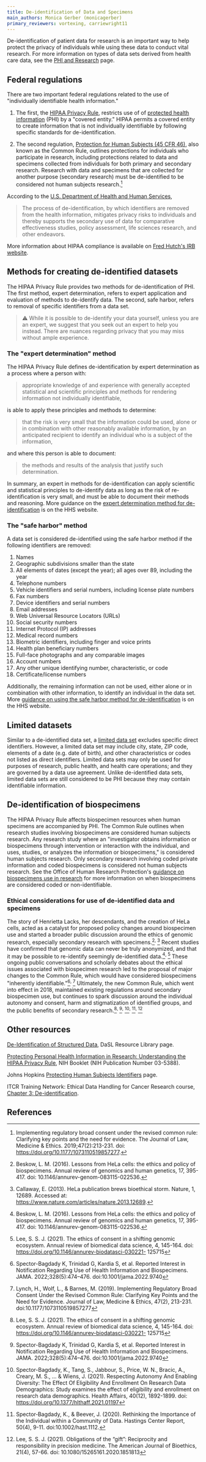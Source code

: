 ```yaml
---
title: De-identification of Data and Specimens
main_authors: Monica Gerber (monicagerber)
primary_reviewers: vortexing, carriewright11
---
```


De-identification of patient data for research is an important way to help protect the privacy of individuals while using these data to conduct vital research. For more information on types of data sets derived from health care data, see the [PHI and Research](/datascience/phi/) page. 

## Federal regulations

There are two important federal regulations related to the use of "individually
identifiable health information." 

1.  The first, the [HIPAA Privacy
Rule](https://www.hhs.gov/hipaa/for-professionals/privacy/index.html), restricts
use of of [protected health
information](https://www.hhs.gov/answers/hipaa/what-is-phi/index.html) (PHI) by
a "covered entity." HIPAA permits a covered entity to create information that is
not individually identifiable by following specific standards for
de-identification. 

2.  The second regulation, [Protection for Human Subjects (45 CFR
46)](https://www.hhs.gov/ohrp/regulations-and-policy/regulations/45-cfr-46/index.html),
also known as the Common Rule, outlines protections for individuals who
participate in research, including protections related to data and specimens
collected from individuals for both primary and secondary research. Research
with data and specimens that are collected for another purpose (secondary
research) must be de-identified to be considered not human subjects
research.[^1]

According to the [U.S. Department of Health and Human
Services](https://www.hhs.gov/hipaa/for-professionals/privacy/special-topics/de-identification/index.html#rationale), 

> The process of de-identification, by which identifiers are removed from the
> health information, mitigates privacy risks to individuals and thereby
> supports the secondary use of data for comparative effectiveness studies,
> policy assessment, life sciences research, and other endeavors.

More information about HIPAA compliance is available on [Fred Hutch's IRB
website](https://extranet.fredhutch.org/en/u/irb/hipaa-compliance.html).

## Methods for creating de-identified datasets 

The HIPAA Privacy Rule provides two methods for de-identification of PHI. The
first method, expert determination, refers to expert application and evaluation
of methods to de-identify data. The second, safe harbor, refers to removal of
specific identifiers from a data set.

> ⚠️ While it is possible to de-identify your data yourself, unless you are an
> expert, we suggest that you seek out an expert to help you instead. There are
> nuances regarding privacy that you may miss without ample experience.

### The "expert determination" method

The HIPAA Privacy Rule defines de-identification by expert determination as a
process where a person with: 

> appropriate knowledge of and experience with generally accepted statistical
> and scientific principles and methods for rendering information not
> individually identifiable,

is able to apply these principles and methods to determine:

>  that the risk is very small that the information could be used, alone or in
>  combination with other reasonably available information, by an anticipated
>  recipient to identify an individual who is a subject of the information,

and where this person is able to document:

>  the methods and results of the analysis that justify such determination.

In summary, an expert in methods for de-identification can apply scientific and
statistical principles to de-identify data as long as the risk of
re-identification is very small, and must be able to document their methods and
reasoning. More guidance on the [expert determination method for
de-identification](https://www.hhs.gov/hipaa/for-professionals/privacy/special-topics/de-identification/index.html#guidancedetermination)
is on the HHS website.

### The "safe harbor" method

A data set is considered de-identified using the safe harbor method if the following identifiers are removed:

  1. Names
  2. Geographic subdivisions smaller than the state
  3. All elements of dates (except the year); all ages over 89, including the year
  4. Telephone numbers
  5. Vehicle identifiers and serial numbers, including license plate numbers
  6. Fax numbers
  7. Device identifiers and serial numbers
  8. Email addresses
  9. Web Universal Resource Locators (URLs)
  10. Social security numbers
  11. Internet Protocol (IP) addresses
  12. Medical record numbers
  13. Biometric identifiers, including finger and voice prints
  14. Health plan beneficiary numbers
  15. Full-face photographs and any comparable images
  16. Account numbers
  17. Any other unique identifying number, characteristic, or code
  18. Certificate/license numbers

Additionally, the remaining information can not be used, either alone or in
combination with other information, to identify an individual in the data set.
More [guidance on using the safe harbor method for
de-identification](https://www.hhs.gov/hipaa/for-professionals/privacy/special-topics/de-identification/index.html#safeharborguidance)
is on the HHS website.

## Limited datasets

Similar to a de-identified data set, a [limited data
set](https://www.hipaajournal.com/limited-data-set-under-hipaa/) excludes
specific direct identifiers. However, a limited data set may include city,
state, ZIP code, elements of a date (e.g. date of birth), and other
characteristics or codes not listed as direct identifiers. Limited data sets may
only be used for purposes of research, public health, and health care
operations; and they are governed by a data use agreement. Unlike de-identified
data sets, limited data sets are still considered to be PHI because they may
contain identifiable information. 

## De-identification of biospecimens

The HIPAA Privacy Rule affects biospecimen resources when human specimens are
accompanied by PHI. The Common Rule outlines when research studies involving
biospecimens are considered human subjects research. Any research study where an
"investigator obtains information or biospecimens through intervention or
interaction with the individual, and uses, studies, or analyzes the information
or biospecimens," is considered human subjects research. Only secondary research
involving coded private information and coded biospecimens is considered not
human subjects research. See the Office of Human Research Protection's [guidance on biospecimens use in research](https://www.hhs.gov/ohrp/coded-private-information-or-biospecimens-used-research.html)
for more information on when biospecimens are considered coded or
non-identifiable.

### Ethical considerations for use of de-identified data and specimens

The story of Henrietta Lacks, her descendants, and the creation of HeLa cells,
acted as a catalyst for proposed policy changes around biospecimen use and
started a broader public discussion around the ethics of genomic research,
especially secondary research with specimens.[^2]<sup>, </sup> [^3] Recent
studies have confirmed that genomic data can never be truly anonymized, and
that it may be possible to re-identify seemingly de-identified data.[^2]<sup>,
</sup> [^4] These ongoing public conversations and scholarly debates about the
ethical issues associated with biospecimen research led to the proposal of major
changes to the Common Rule, which would have considered biospecimens "inherently
identifiable."[^5]<sup>, </sup>[^6] Ultimately, the new Common Rule, which went
into effect in 2018, maintained existing regulations around secondary
biospecimen use, but continues to spark discussion around the individual
autonomy and consent, harm and stigmatization of identified groups, and the
public benefits of secondary research.[^4]<sup>, </sup>[^5]<sup>,
</sup>[^7]<sup>, </sup>[^8]<sup>, </sup>[^9] 

## Other resources

[De-Identification of Structured Data](/datademos/deidentification_methods_structured/), DaSL Resource Library page.

[Protecting Personal Health Information in Research: Understanding the HIPAA Privacy Rule](https://privacyruleandresearch.nih.gov/pdf/HIPAA_Privacy_Rule_Booklet.pdf), NIH Booklet (NIH Publication Number 03-5388).

Johns Hopkins [Protecting Human Subjects Identifiers](https://guides.library.jhu.edu/protecting_identifiers) page.

ITCR Training Network: Ethical Data Handling for Cancer Research course, [Chapter 3: De-identification](https://jhudatascience.org/Ethical_Data_Handling_for_Cancer_Research/data-security.html#de-identification).

## References

[^1]: Implementing regulatory broad consent under the revised common rule: Clarifying key points and the need for evidence. The Journal of Law, Medicine & Ethics. 2019;47(2):213-231. doi: https://doi.org/10.1177/1073110519857277.

[^2]: Beskow, L. M. (2016). Lessons from HeLa cells: the ethics and policy of biospecimens. Annual review of genomics and human genetics, 17, 395-417. doi: 10.1146/annurev-genom-083115-022536.

[^3]: Callaway, E. (2013). HeLa publication brews bioethical storm. Nature, 1, 12689. Accessed at: https://www.nature.com/articles/nature.2013.12689.

[^4]: Lee, S. S. J. (2021). The ethics of consent in a shifting genomic ecosystem. Annual review of biomedical data science, 4, 145-164. doi: https://doi.org/10.1146/annurev-biodatasci-030221- 125715

[^5]: Spector-Bagdady K, Trinidad G, Kardia S, et al. Reported Interest in Notification Regarding Use of Health Information and Biospecimens. JAMA. 2022;328(5):474–476. doi:10.1001/jama.2022.9740

[^6]: Lynch, H., Wolf, L., & Barnes, M. (2019). Implementing Regulatory Broad Consent Under the Revised Common Rule: Clarifying Key Points and the Need for Evidence. Journal of Law, Medicine & Ethics, 47(2), 213-231. doi:10.1177/1073110519857277

[^7]: Spector-Bagdady, K., Tang, S., Jabbour, S., Price, W. N., Bracic, A., Creary, M. S., ... & Wiens, J. (2021). Respecting Autonomy And Enabling Diversity: The Effect Of Eligibility And Enrollment On Research Data Demographics: Study examines the effect of eligibility and enrollment on research data demographics. Health Affairs, 40(12), 1892-1899. doi: https://doi.org/10.1377/hlthaff.2021.01197

[^8]: Spector‐Bagdady, K., & Beever, J. (2020). Rethinking the Importance of the Individual within a Community of Data. Hastings Center Report, 50(4), 9-11. doi:10.1002/hast.1112.

[^9]: Lee, S. S. J. (2021). Obligations of the “gift”: Reciprocity and responsibility in precision medicine. The American Journal of Bioethics, 21(4), 57-66. doi: 10.1080/15265161.2020.1851813


